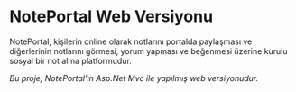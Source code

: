 # NotePortal Web Versiyonu
NotePortal, kişilerin online olarak notlarını portalda paylaşması ve diğerlerinin notlarını görmesi, yorum yapması ve beğenmesi üzerine kurulu sosyal bir not alma platformudur.

*Bu proje, NotePortal'ın Asp.Net Mvc ile yapılmış web versiyonudur.*